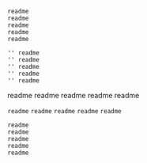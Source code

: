 	readme
	readme
	readme 
	readme
	readme

	'' readme
	'' readme
	'' readme
	'' readme
	'' readme

readme
readme
readme
readme
readme

`readme`
`readme`
`readme`
`readme`
`readme`

```
readme
readme
readme
readme
readme
```
